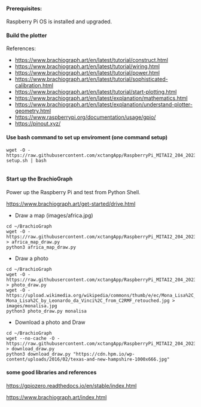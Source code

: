 
#### Prerequisites:
Raspberry Pi OS is installed and upgraded.

#### Build the plotter

References:

- https://www.brachiograph.art/en/latest/tutorial/construct.html
- https://www.brachiograph.art/en/latest/tutorial/wiring.html
- https://www.brachiograph.art/en/latest/tutorial/power.html
- https://www.brachiograph.art/en/latest/tutorial/sophisticated-calibration.html
- https://www.brachiograph.art/en/latest/tutorial/start-plotting.html
- https://www.brachiograph.art/en/latest/explanation/mathematics.html
- https://www.brachiograph.art/en/latest/explanation/understand-plotter-geometry.html
- https://www.raspberrypi.org/documentation/usage/gpio/
- https://pinout.xyz/

#### Use bash command to set up enviroment (one command setup)
```
wget -O - https://raw.githubusercontent.com/xctangApp/RaspberryPi_MITAI2_204_2023summer/main/CapstoneProject/enviroment-setup.sh | bash


```

#### Start up the BrachioGraph

Power up the Raspberry Pi and test from Python Shell.

https://www.brachiograph.art/get-started/drive.html


- Draw a map (images/africa.jpg)
```
cd ~/BrachioGraph
wget -O - https://raw.githubusercontent.com/xctangApp/RaspberryPi_MITAI2_204_2023summer/main/CapstoneProject/africa_map_draw.py > africa_map_draw.py
python3 africa_map_draw.py
```

- Draw a photo
```
cd ~/BrachioGraph
wget -O - https://raw.githubusercontent.com/xctangApp/RaspberryPi_MITAI2_204_2023summer/main/CapstoneProject/photo_draw.py > photo_draw.py
wget -O - https://upload.wikimedia.org/wikipedia/commons/thumb/e/ec/Mona_Lisa%2C_by_Leonardo_da_Vinci%2C_from_C2RMF_retouched.jpg/600px-Mona_Lisa%2C_by_Leonardo_da_Vinci%2C_from_C2RMF_retouched.jpg > images/monalisa.jpg
python3 photo_draw.py monalisa
```

- Download a photo and Draw
```
cd ~/BrachioGraph
wget --no-cache -O - https://raw.githubusercontent.com/xctangApp/RaspberryPi_MITAI2_204_2023summer/main/CapstoneProject/download_draw.py > download_draw.py
python3 download_draw.py "https://cdn.hpm.io/wp-content/uploads/2016/02/texas-and-new-hampshire-1000x666.jpg"
```



#### some good libraries and references
https://gpiozero.readthedocs.io/en/stable/index.html

https://www.brachiograph.art/index.html
